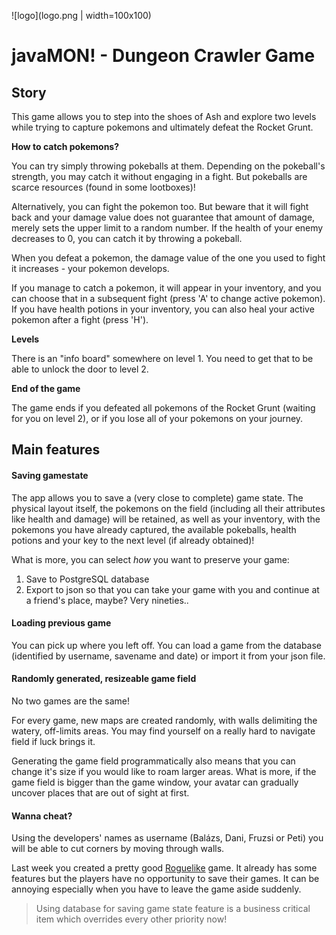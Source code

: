 ![logo](logo.png | width=100x100)
# javaMON! - Dungeon Crawler Game

## Story

This game allows you to step into the shoes of Ash and explore two levels while trying to capture pokemons and ultimately defeat the Rocket Grunt.

**How to catch pokemons?** 

You can try simply throwing pokeballs at them. Depending on the pokeball's strength, you may catch it without engaging in a fight. But pokeballs are scarce resources (found in some lootboxes)!

Alternatively, you can fight the pokemon too. But beware that it will fight back and your damage value does not guarantee that amount of damage, merely sets the upper limit to a random number. If the health of your enemy decreases to 0, you can catch it by throwing a pokeball.

When you defeat a pokemon, the damage value of the one you used to fight it increases - your pokemon develops.

If you manage to catch a pokemon, it will appear in your inventory, and you can choose that in a subsequent fight (press 'A' to change active pokemon). If you have health potions in your inventory, you can also heal your active pokemon after a fight (press 'H').

**Levels**

There is an "info board" somewhere on level 1. You need to get that to be able to unlock the door to level 2.

**End of the game**

The game ends if you defeated all pokemons of the Rocket Grunt (waiting for you on level 2), or if you lose all of your pokemons on your journey.

## Main features
#### Saving gamestate
The app allows you to save a (very close to complete) game state. The physical layout itself, the pokemons on the field (including all their attributes like health and damage) will be retained, as well as your inventory, with the pokemons you have already captured, the available pokeballs, health potions and your key to the next level (if already obtained)! 

What is more, you can select *how* you want to preserve your game:
1. Save to PostgreSQL database
2. Export to json so that you can take your game with you and continue at a friend's place, maybe? Very nineties..

#### Loading previous game
You can pick up where you left off. You can load a game from the database (identified by username, savename and date) or import it from your json file.

#### Randomly generated, resizeable game field

No two games are the same! 

For every game, new maps are created randomly, with walls delimiting the watery, off-limits areas. You may find yourself on a really hard to navigate field if luck brings it.

Generating the game field programmatically also means that you can change it's size if you would like to roam larger areas. What is more, if the game field is bigger than the game window, your avatar can gradually uncover places that are out of sight at first.

#### Wanna cheat?
Using the developers' names as username (Balázs, Dani, Fruzsi or Peti) you will be able to cut corners by moving through walls.






Last week you created a pretty good [Roguelike](https://en.wikipedia.org/wiki/Roguelike) game. It already has some features but the players have no opportunity to save their games. It can be annoying especially when you have to leave the game aside suddenly.

> Using database for saving game state feature is a business critical item which overrides every other priority now!
